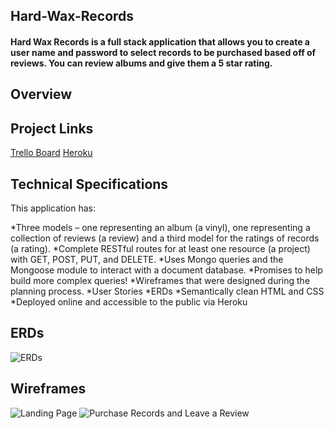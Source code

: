 ## Hard-Wax-Records

#### Hard Wax Records is a full stack application that allows you to create a user name and password to select records to be purchased based off of reviews. You can review albums and give them a 5 star rating. 

## Overview

## Project Links
[Trello Board](https://trello.com/b/9fpi8TCx/hard-wax-records)
[Heroku](https://damp-meadow-81873.herokuapp.com/)

## Technical Specifications
This application has:

*Three models – one representing an album (a vinyl), one representing a collection of reviews (a review) and a third model for the ratings of records (a rating).
*Complete RESTful routes for at least one resource (a project) with GET, POST, PUT, and DELETE.
*Uses Mongo queries and the Mongoose module to interact with a document database.
*Promises to help build more complex queries!
*Wireframes that were designed during the planning process.
*User Stories
*ERDs
*Semantically clean HTML and CSS
*Deployed online and accessible to the public via Heroku

## ERDs
<img src="./wireframing_and_ERDs/IMG_0802.jpg" alt="ERDs">

## Wireframes
<img src="./wireframing_and_ERDs/IMG_0799.jpg" alt="Landing Page">
<img src="./wireframing_and_ERDs/IMG_0800.jpg" alt="Purchase Records and Leave a Review">

